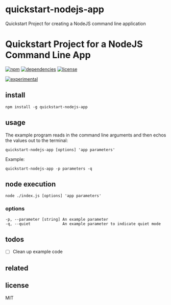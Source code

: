 # quickstart-nodejs-app
Quickstart Project for creating a NodeJS command line application

# Quickstart Project for a NodeJS Command Line App
 [![npm][npm-img]][npm-url]
 [![dependencies][dep-img]][dep-url]
 [![license][lic-img]][lic-url]

[npm-img]: https://img.shields.io/npm/v/quickstart-nodejs-app.svg
[npm-url]: https://www.npmjs.com/package/quickstart-nodejs-app
[dep-img]: https://david-dm.org/bigbri64/quickstart-nodejs-app.svg
[dep-url]: https://david-dm.org/bigbri64/quickstart-nodejs-app
[lic-img]: http://img.shields.io/:license-MIT-blue.svg
[lic-url]: http://mvr.mit-license.org

[![experimental](http://badges.github.io/stability-badges/dist/experimental.svg)](http://github.com/badges/stability-badges)

## install

```
npm install -g quickstart-nodejs-app
```

## usage

The example program reads in the command line arguments and then echos the values out to the terminal:

```
quickstart-nodejs-app [options] 'app parameters'
```

Example:
```
quickstart-nodejs-app -p parameters -q
```

## node execution

```
node ./index.js [options] 'app parameters'
```

### options
```
-p, --parameter [string] An example parameter
-q, --quiet              An example parameter to indicate quiet mode
```

## todos

- [ ] Clean up example code

## related

## license

MIT
